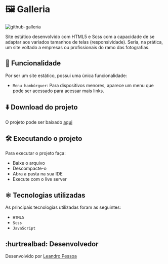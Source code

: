 # 🖼️ Galleria

![github-galleria](https://github.com/leandro-pessoa/galleria/assets/119120060/2ef1847f-9267-4578-9156-477bdb9c6c35)

Site estático desenvolvido com HTML5 e Scss com a capacidade de se adaptar aos variados tamanhos de telas (responsividade). Seria, na prática, um site voltado a empresas ou profissionais do ramo das fotografias.

## 🔨 Funcionalidade

Por ser um site estático, possui uma única funcionalidade:

- `Menu hambúrguer`: Para dispositivos menores, aparece um menu que pode ser acessado para acessar mais links.

## ⬇️ Download do projeto

O projeto pode ser baixado <a href='https://github.com/leandro-pessoa/galleria/archive/refs/heads/main.zip' download>aqui</a>

## 🛠️ Executando o projeto

Para executar o projeto faça:

- Baixe o arquivo
- Descompacte-o
- Abra a pasta na sua IDE
- Execute com o live server

## ⚛️ Tecnologias utilizadas

As principais tecnologias utilizadas foram as seguintes:

- `HTML5`
- `Scss`
- `JavaScript`


## :hurtrealbad: Desenvolvedor

Desenvolvido por [Leandro Pessoa](https://github.com/leandro-pessoa)

  



